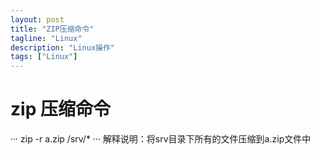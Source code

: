 ```yaml
---
layout: post
title: "ZIP压缩命令"
tagline: "Linux"
description: "Linux操作"
tags: ["Linux"]
---
```

# zip 压缩命令
···
   zip -r a.zip /srv/*
···
解释说明：将srv目录下所有的文件压缩到a.zip文件中